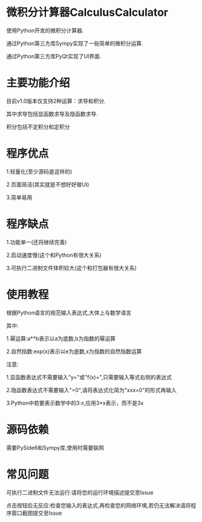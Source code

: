 # 微积分计算器CalculusCalculator
使用Python开发的微积分计算器.

通过Python第三方库Sympy实现了一些简单的微积分运算.

通过Python第三方库PyQt实现了UI界面.

# 主要功能介绍
目前v1.0版本仅支持2种运算：求导和积分.

其中求导包括显函数求导及隐函数求导.

积分包括不定积分和定积分

# 程序优点
1.轻量化(至少源码是这样的)

2.页面简洁(其实就是不想好好做UI)

3.简单易用

# 程序缺点
1.功能单一(还将继续完善)

2.启动速度慢(这个和Python有很大关系)

3.可执行二进制文件体积较大(这个和打包器有很大关系)

# 使用教程
根据Python语言的规范输入表达式,大体上与数学语言

其中:

1.幂运算:a**b表示以a为底数,b为指数的幂运算

2.自然指数:exp(x)表示以e为底数,x为指数的自然指数运算

注意:

1.显函数表达式不需要输入"y="或"f(x)=",只需要输入等式右侧的表达式

2.隐函数表达式不需要输入"=0",请将表达式化简为"xxx=0"的形式再输入

3.Python中若要表示数学中的3·x,应用3*x表示，而不是3x

# 源码依赖
需要PySide6和Sympy库,使用时需要联网

# 常见问题
可执行二进制文件无法运行:请将您的运行环境描述提交至Issue

点击按钮后无反应:检查您输入的表达式,再检查您的网络环境,若仍无法解决请将程序窗口截图提交至Issue
